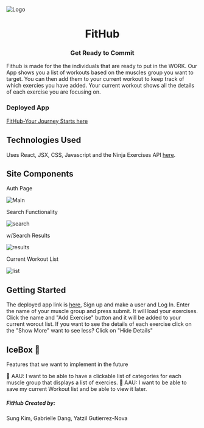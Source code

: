![Logo](https://i.imgur.com/SQmj3tH.png)

# <center>FitHub</center>
### <center>Get Ready to Commit</center>

Fithub is made for the the individuals that are ready to put in the WORK. Our App shows you a list of workouts based on the muscles group you want to target. You can then add them to your current workout to keep track of which exercies you have added. Your current workout shows all the details of each exercise you are focusing on.  

### Deployed App

[FitHub-Your Journey Starts here](https://btdt-achievements.herokuapp.com/)

## Technologies Used

Uses React, JSX, CSS, Javascript and the Ninja Exercises API [here](https://api-ninjas.com/api/exercises).
## Site Components

Auth Page 

![Main]()

Search Functionality

![search]()

w/Search Results

![results]()

Current Workout List

![list]()



## Getting Started

The deployed app link is [here](https://btdt-achievements.herokuapp.com/), Sign up and make a user and Log In. Enter the name of your muscle group and press submit. It will load your exercises. Click the name and "Add Exercise" button and it will be added to your current worout list. If you want to see the details of each exercise click on the "Show More" want to see less? Click on "Hide Details" 

## IceBox 🥶

Features that we want to implement in the future 

🔧 AAU: I want to be able to have a clickable list of categories for each muscle group that displays a list of exercies.
🔧 AAU: I want to be able to save my current Workout list and be able to view it later.

##### FitHub Created by:
Sung Kim, Gabrielle Dang, Yatzil Gutierrez-Nova